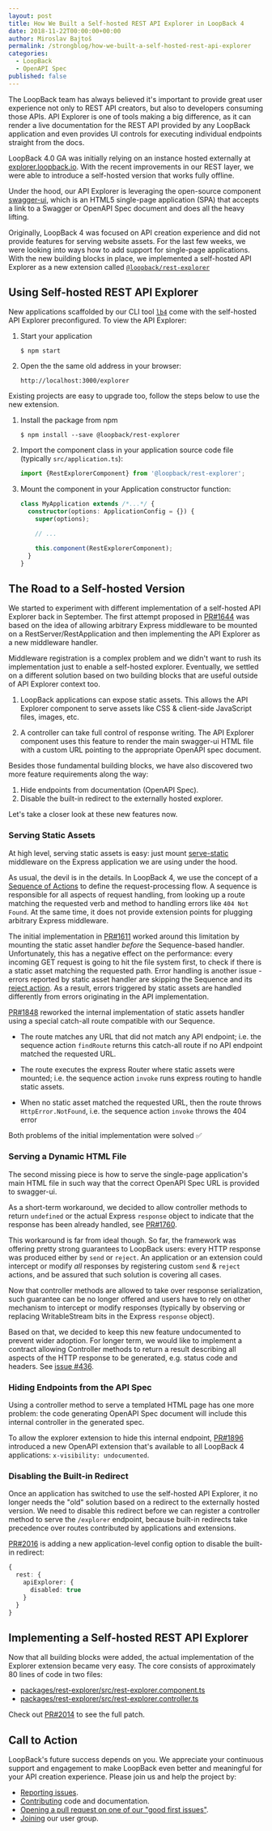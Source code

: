 ```yaml
---
layout: post
title: How We Built a Self-hosted REST API Explorer in LoopBack 4
date: 2018-11-22T00:00:00+00:00
author: Miroslav Bajtoš
permalink: /strongblog/how-we-built-a-self-hosted-rest-api-explorer
categories:
  - LoopBack
  - OpenAPI Spec
published: false
---
```


The LoopBack team has always believed it's important to provide great user experience not only to REST API creators, but also to developers consuming those APIs.  API Explorer is one of tools making a big difference, as it can render a live documentation for the REST API provided by any LoopBack application and even provides UI controls for executing individual endpoints straight from the docs.

LoopBack 4.0 GA was initially relying on an instance hosted externally at [explorer.loopback.io](https://explorer.loopback.io/). With the recent improvements in our REST layer, we were able to introduce a self-hosted version that works fully offline.

<!-- more -->

Under the hood, our API Explorer is leveraging the open-source component [swagger-ui](https://swagger.io/tools/swagger-ui/), which is an HTML5 single-page application (SPA) that accepts a link to a Swagger or OpenAPI Spec document and does all the heavy lifting.

Originally, LoopBack 4 was focused on API creation experience and did not provide features for serving website assets. For the last few weeks, we were looking into ways how to add support for single-page applications. With the new building blocks in place, we implemented a self-hosted API Explorer as a new extension called [`@loopback/rest-explorer`](https://www.npmjs.com/package/@loopback/rest-explorer)

## Using Self-hosted REST API Explorer

New applications scaffolded by our CLI tool [`lb4`](https://www.npmjs.com/package/@loopback/cli) come with the self-hosted API Explorer preconfigured. To view the API Explorer:

1. Start your application

    ```
    $ npm start
    ```

2. Open the the same old address in your browser:

    ```text
    http://localhost:3000/explorer
    ```

Existing projects are easy to upgrade too, follow the steps below to use the new extension.

1. Install the package from npm

    ```shell
    $ npm install --save @loopback/rest-explorer
    ```

2. Import the component class in your application source code file (typically `src/application.ts`):

    ```ts
    import {RestExplorerComponent} from '@loopback/rest-explorer';
    ```

3. Mount the component in your Application constructor function:

    ```ts
    class MyApplication extends /*...*/ {
      constructor(options: ApplicationConfig = {}) {
        super(options);

        // ...

        this.component(RestExplorerComponent);
      }
    }
    ```

## The Road to a Self-hosted Version

We started to experiment with different implementation of a self-hosted API Explorer back in September. The first attempt proposed in [PR#1644](https://github.com/strongloop/loopback-next/pull/1664) was based on the idea of allowing arbitrary Express middleware to be mounted on a RestServer/RestApplication and then implementing the API Explorer as a new middleware handler.

Middleware registration is a complex problem and we didn't want to rush its implementation just to enable a self-hosted explorer. Eventually, we settled on a different solution based on two building blocks that are useful outside of API Explorer context too.

1. LoopBack applications can expose static assets. This allows the API Explorer component to serve assets like CSS & client-side JavaScript files, images, etc.

2. A controller can take full control of response writing. The API Explorer component uses this feature to render the main swagger-ui HTML file with a custom URL pointing to the appropriate OpenAPI spec document.

Besides those fundamental building blocks, we have also discovered two more feature requirements along the way:

1. Hide endpoints from documentation (OpenAPI Spec).
2. Disable the built-in redirect to the externally hosted explorer.

Let's take a closer look at these new features now.

### Serving Static Assets

At high level, serving static assets is easy: just mount [serve-static](https://www.npmjs.com/package/serve-static) middleware on the Express application we are using under the hood.

As usual, the devil is in the details. In LoopBack 4, we use the concept of a [Sequence of Actions](https://loopback.io/doc/en/lb4/Sequence.html) to define the request-processing flow. A sequence is responsible for all aspects of request handling, from looking up a route matching the requested verb and method to handling errors like `404 Not Found`. At the same time, it does not provide extension points for plugging arbitrary Express middleware.

The initial implementation in [PR#1611](https://github.com/strongloop/loopback-next/pull/1611) worked around this limitation by mounting the static asset handler _before_ the Sequence-based handler. Unfortunately, this has a negative effect on the performance: every incoming GET request is going to hit the file system first, to check if there is a static asset matching the requested path. Error handling is another issue - errors reported by static asset handler are skipping the Sequence and its [reject action](https://loopback.io/doc/en/lb4/Sequence.html#handling-errors). As a result, errors triggered by static assets are handled differently from errors originating in the API implementation.

[PR#1848](https://github.com/strongloop/loopback-next/pull/1848) reworked the internal implementation of static assets handler using a special catch-all route compatible with our Sequence.

- The route matches any URL that did not match any API endpoint; i.e. the sequence action `findRoute` returns this catch-all route if no API endpoint matched the requested URL.

- The route executes the express Router where static assets were mounted; i.e.  the sequence action `invoke` runs express routing to handle static assets.

- When no static asset matched the requested URL, then the route throws `HttpError.NotFound`, i.e. the sequence action `invoke` throws the 404 error

Both problems of the initial implementation were solved ✅

### Serving a Dynamic HTML File

The second missing piece is how to serve the single-page application's main HTML file in such way that the correct OpenAPI Spec URL is provided to swagger-ui.

As a short-term workaround, we decided to allow controller methods to return `undefined` or the actual Express `response` object to indicate that the response has been already handled, see [PR#1760](https://github.com/strongloop/loopback-next/pull/1760).

This workaround is far from ideal though. So far, the framework was offering pretty strong guarantees to LoopBack users: every HTTP response was produced either by `send` or `reject`. An application or an extension could intercept or modify _all_ responses by registering custom `send` & `reject` actions, and be assured that such solution is covering all cases.

Now that controller methods are allowed to take over response serialization, such guarantee can be no longer offered and users have to rely on other mechanism to intercept or modify responses (typically by observing or replacing WritableStream bits in the Express `response` object).

Based on that, we decided to keep this new feature undocumented to prevent wider adoption.  For longer term, we would like to implement a contract allowing Controller methods to return a result describing all aspects of the HTTP response to be generated, e.g. status code and headers.  See [issue #436](https://github.com/strongloop/loopback-next/issues/436).


### Hiding Endpoints from the API Spec

Using a controller method to serve a templated HTML page has one more problem: the code generating OpenAPI Spec document will include this internal controller in the generated spec.

To allow the explorer extension to hide this internal endpoint, [PR#1896](https://github.com/strongloop/loopback-next/pull/1896) introduced a new OpenAPI extension that's available to all LoopBack 4 applications: `x-visibility: undocumented`.

### Disabling the Built-in Redirect

Once an application has switched to use the self-hosted API Explorer, it no longer needs the "old" solution based on a redirect to the externally hosted version. We need to disable this redirect before we can register a controller method to serve the `/explorer` endpoint, because built-in redirects take precedence over routes contributed by applications and extensions.

[PR#2016](https://github.com/strongloop/loopback-next/pull/2016) is adding a new application-level config option to disable the built-in redirect:

```ts
{
  rest: {
    apiExplorer: {
      disabled: true
    }
  }
}
```

## Implementing a Self-hosted REST API Explorer

Now that all building blocks were added, the actual implementation of the Explorer extension became very easy. The core consists of approximately 80 lines of code in two files:

- [packages/rest-explorer/src/rest-explorer.component.ts](https://github.com/strongloop/loopback-next/blob/e0fe37d086e4fbb1cf8df23731e7b7637dd550c1/packages/rest-explorer/src/rest-explorer.component.ts)
- [packages/rest-explorer/src/rest-explorer.controller.ts](https://github.com/strongloop/loopback-next/blob/e0fe37d086e4fbb1cf8df23731e7b7637dd550c1/packages/rest-explorer/src/rest-explorer.controller.ts)

Check out [PR#2014](https://github.com/strongloop/loopback-next/pull/2014) to see the full patch.

## Call to Action

LoopBack's future success depends on you. We appreciate your continuous support and engagement to make LoopBack even better and meaningful for your API creation experience. Please join us and help the project by:

- [Reporting issues](https://github.com/strongloop/loopback-next/issues).
- [Contributing](https://github.com/strongloop/loopback-next/blob/master/docs/CONTRIBUTING.md)
  code and documentation.
- [Opening a pull request on one of our "good first issues"](https://github.com/strongloop/loopback-next/labels/good%20first%20issue).
- [Joining](https://github.com/strongloop/loopback-next/issues/110) our user group.
